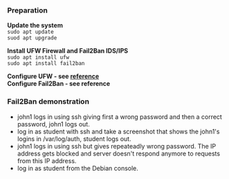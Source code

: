 

### Preparation

**Update the system**   
`sudo apt update`  
`suod apt upgrade`  

**Install UFW Firewall and Fail2Ban IDS/IPS**  
`sudo apt install ufw`  
`sudo apt install fail2ban`  

**Configure UFW  - see [reference](ws4b.md#ufw)**  
**Configure Fail2Ban - see reference**  

### Fail2Ban demonstration  
- john1 logs in using ssh giving first a wrong password and then a correct password, john1 logs out.
- log in as student with ssh and take a screenshot that shows the john1's logins in /var/log/auth, student logs out.
- john1 logs in using ssh but gives repeateadly wrong password. The IP address gets blocked and server doesn't respond anymore to requests from this IP address.
- log in as student from the Debian console.
